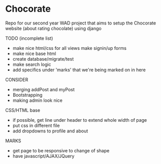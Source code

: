 # Chocorate
Repo for our second year WAD project that aims to setup the Chocorate website (about rating chocolate) using django

TODO (incomplete list)
- make nice html/css for all views
	make signin/up forms
- make nice base html
- create database/migrate/test
- make search logic
- add specifics under 'marks' that we're being marked on in here

CONSIDER
- merging addPost and myPost
- Bootstrapping
- making admin look nice

CSS/HTML base
- if possible, get line under header to extend whole width of page
- put css in different file
- add dropdowns to profile and about


MARKS
- get page to be responsive to change of shape
- have javascript/AJAX/JQuery